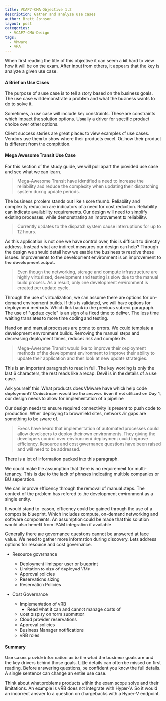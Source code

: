 ```yaml
---
title: VCAP7-CMA Objective 1.2
description: Gather and analyze use cases
author: Brett Johnson
layout: post
categories:
  - VCAP7-CMA-Design
tags: 
  - VMware
  - vRA
---
```



When first reading the title of this objective it can seem a bit hard to view how it will be on the exam. After input from others, it appears that the key is analyze a given use case.

#### A Brief on Use Cases

The purpose of a use case is to tell a story based on the business goals. The use case will demonstrate a problem and what the business wants to do to solve it.

Sometimes, a use case will include key constraints. These are constraints which impact the solution options. Usually a driver for specific product choice over other options.

Client success stories are great places to view examples of use cases. Vendors use them to show where their products excel. Or, how their product is different from the compitition.

#### Mega Awesome Transit Use Case

For this section of the study guide, we will pull apart the provided use case and see what we can learn.

> Mega-Awesome Transit have identified a need to increase the reliability and reduce the complexity when updating their dispatching system during update periods.

The business problem stands out like a sore thumb. Reliability and complexity reduction are indicators of a need for cost reduction. Reliability can indicate availability requirements. Our design will need to simplify existing processes, while demonstrating an improvement to reliability.

> Currently updates to the dispatch system cause interruptions for up to 12 hours.

As this application is not one we have control over, this is difficult to directly address. Instead what are indirect measures our design can help? Through the design we should detail how we enable the business to resolve these issues. Improvements to the development environment is an improvement to the development output.

> Even though the networking, storage and compute infrastructure are highly virtualized, development and testing is slow due to the manual build process. As a result, only one development environment is created per update cycle.

Through the use of virtualization, we can assume there are options for on-demand environment builds. If this is validated, we will have options for deployment methods. Which link back to the previous subject paragraph. The use of "update cycle" is an sign of a fixed time to deliver. The less time waiting translates to more time coding and testing.

Hand on and manual processes are prone to errors. We could template a development environment builds. Removing the manual steps and decreasing deployment times, reduces risk and complexity.

> Mega-Awesome Transit would like to improve their deployment methods of the development environment to improve their ability to update their application and then look at new update strategies.

This is an important paragraph to read in full. The key wording is only the last 6 characters, the rest reads like a recap. Devil is in the details of a use case.

Ask yourself this. What products does VMware have which help code deployment? Codestream would be the answer. Even if not utilized on Day 1, our design needs to allow for implementation of a pipeline.

Our design needs to ensure required connectivity is present to push code to production. When deploying to brownfield sites, network air gaps are something to be aware of.


> Execs have heard that implementation of automated processes could allow developers to deploy their own environments. They giving the developers control over environment deployment could improve efficiency. Resource and cost governance questions have been raised and will need to be addressed.

There is a lot of information packed into this paragraph.

We could make the assumption that there is no requirement for multi-tenancy. This is due to the lack of phrases indicating multiple companies or BU seperation.

We can improve efficency through the removal of manual steps. The context of the problem has refered to the development environment as a single entity.

It would stand to reason, efficency could be gained through the use of a composite blueprint. Which includes compute, on-demand networking and software components. An assumption could be made that this solution would also benefit from IPAM integration if available.

Generally there are governance questions cannot be answered at face value. We need to gather more information during discovery. Lets address options for resource and cost governance.

- Resource governance
    - Deployment limitsper user or blueprint
    - Limitation to size of deployed VMs
    - Approval policies
    - Reservations sizing
    - Reservation Policies


- Cost Governance 
    - Implementation of vRB 
        - Read what it can and cannot manage costs of
    - Cost display on form submittion
    - Cloud provider reservations
    - Approval policies
    - Business Manager notifications
    - vRB roles

#### Summary

Use cases provide information as to the what the business goals are and the key drivers behind those goals. Little details can often be missed on first reading. Before answering questions, be confident you know the full details. A single sentence can change an entire use case.

Think about what problems products within the exam scope solve and their limitations. An example is vRB does not integrate with Hyper-V. So it would an incorrect answer to a question on chargebacks with a Hyper-V endpoint.